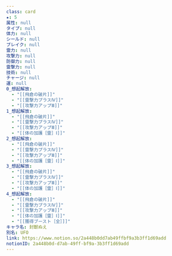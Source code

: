 ```yaml
---
class: card
★: 5
属性: null
タイプ: null
体力: null
シールド: null
ブレイク: null
霊力: null
攻撃力: null
防御力: null
霊撃力: null
技術: null
チャージ: null
運: null
0_想起解放:
  - "[[飛倉の破片]]"
  - "[[霊撃力プラスⅣ]]"
  - "[[攻撃力アップⅢ]]"
1_想起解放:
  - "[[飛倉の破片]]"
  - "[[霊撃力プラスⅣ]]"
  - "[[攻撃力アップⅢ]]"
  - "[[体の加護［霊］Ⅰ]]"
2_想起解放:
  - "[[飛倉の破片]]"
  - "[[霊撃力プラスⅣ]]"
  - "[[攻撃力アップⅢ]]"
  - "[[体の加護［霊］Ⅰ]]"
3_想起解放:
  - "[[飛倉の破片]]"
  - "[[霊撃力プラスⅣ]]"
  - "[[攻撃力アップⅢ]]"
  - "[[体の加護［霊］Ⅰ]]"
4_想起解放:
  - "[[飛倉の破片]]"
  - "[[霊撃力プラスⅣ]]"
  - "[[攻撃力アップⅢ]]"
  - "[[体の加護［霊］Ⅰ]]"
  - "[[獲得ブースト［全］]]"
キャラ名: 封獣ぬえ
別名: UFO
link: https://www.notion.so/2a448b0dd7ab49ffbf9a3b3ff1d69add
notionID: 2a448b0d-d7ab-49ff-bf9a-3b3ff1d69add
---
```

